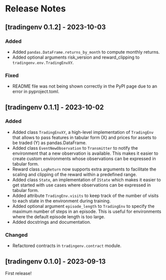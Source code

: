 # Release Notes


<!---
## [tradingenv x.y.z] - 2023-09-13

First release!

### Added

- `transformer` parameter of `tradingenv.env.TradingEnvXY` can now be set to 
`None` in order to prevent any transformation of the input X data.

### Changed

- TODO

### Removed

- TODO

### Fixed

- Fixed bug in `tradingenv.env.TradingEnvXY` that was causing an exception 
to be raised due to `start` not being dynamically inferred from X and Y data 
correctly when `window` was set to a value greater than 1.
- Rewards scaling was failing for out-of-sample data.
-->


## [tradingenv 0.1.2] - 2023-10-03


### Added

- Added `pandas.DataFrame.returns_by_month` to compute monthly returns.
- Added optional arguments risk_version and reward_clipping to 
  `tradingenv.env.TradingEnvXY`.


### Fixed

- README file was not being shown correctly in the PyPI page due to an error 
in pyproject.toml.


## [tradingenv 0.1.1] - 2023-10-02


### Added

- Added class `TradingEnvXY`, a high-level implementation of `TradingEnv` that 
  allows to pass features in tabular form (X) and prices for assets to be 
  traded (Y) as pandas.DataFrame.
- Added class `EventNewObservation` to `Transmitter` to notify the environment
  that a new observation is available. This makes it easier to create custom 
  environments whose observations can be expressed in tabular form.
- Reward class `LogReturn` now supports extra arguments to facilitate the 
  scaling and clipping of the reward within a predefined range.
- Added class `State`, an implementation of `IState` which makes it easier to
  get started with use cases where observations can be expressed in tabular 
  form.
- Added attribute `TradingEnv.visits` to keep track of the number of visits to
  each state in the environment during training.
- Added optional argument `episode_length` to `TradingEnv` to specify the 
  maximum number of steps in an episode. This is useful for environments where
  the default episode length is too large.
- Added docstrings and documentation.

### Changed

- Refactored contracts in `tradingenv.contract` module.


## [tradingenv 0.1.0] - 2023-09-13

First release!
<!---
### Added

- TODO

### Changed

- TODO

### Removed

- TODO

### Fixed

- TODO
-->